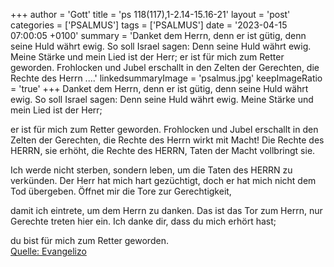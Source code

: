 +++
author = 'Gott'
title = 'ps 118(117),1-2.14-15.16-21'
layout = 'post'
categories = ['PSALMUS']
tags = ['PSALMUS']
date = '2023-04-15 07:00:05 +0100'
summary = 'Danket dem Herrn, denn er ist gütig, denn seine Huld währt ewig. So soll Israel sagen: Denn seine Huld währt ewig.  Meine Stärke und mein Lied ist der Herr;   er ist für mich zum Retter geworden. Frohlocken und Jubel erschallt in den Zelten der Gerechten, die Rechte des Herrn ....'
linkedsummaryImage = 'psalmus.jpg'
keepImageRatio = 'true'
+++
Danket dem Herrn, denn er ist gütig,
denn seine Huld währt ewig.
So soll Israel sagen: Denn seine Huld währt ewig. 
Meine Stärke und mein Lied ist der Herr;

 er ist für mich zum Retter geworden.
Frohlocken und Jubel erschallt in den Zelten der Gerechten,
die Rechte des Herrn wirkt mit Macht!
Die Rechte des HERRN, sie erhöht, die Rechte des HERRN, Taten der Macht vollbringt sie.<!--more-->

Ich werde nicht sterben, sondern leben, um die Taten des HERRN zu verkünden. 
Der Herr hat mich hart gezüchtigt,
doch er hat mich nicht dem Tod übergeben.
Öffnet mir die Tore zur Gerechtigkeit,

damit ich eintrete, um dem Herrn zu danken.
Das ist das Tor zum Herrn,
nur Gerechte treten hier ein.
Ich danke dir, dass du mich erhört hast;

du bist für mich zum Retter geworden.<br> [Quelle: Evangelizo](https://evangeliumtagfuertag.org/DE/gospel)